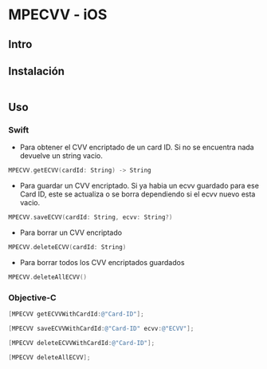 # MPECVV - iOS

## Intro

## Instalación

```
```

## Uso

### Swift
+ Para obtener el CVV encriptado de un card ID. Si no se encuentra nada devuelve un string vacio.
```swift
MPECVV.getECVV(cardId: String) -> String
```
+ Para guardar un CVV encriptado. Si ya habia un ecvv guardado para ese Card ID, este se actualiza o se borra dependiendo si el ecvv nuevo esta vacio.
```swift
MPECVV.saveECVV(cardId: String, ecvv: String?)
```
+ Para borrar un CVV encriptado
```swift
MPECVV.deleteECVV(cardId: String)
```
+ Para borrar todos los CVV encriptados guardados
```swift
MPECVV.deleteAllECVV()
```

### Objective-C

```objective-c
[MPECVV getECVVWithCardId:@"Card-ID"];
```

```objective-c
[MPECVV saveECVVWithCardId:@"Card-ID" ecvv:@"ECVV"];
```

```objective-c
[MPECVV deleteECVVWithCardId:@"Card-ID"];
```

```objective-c
[MPECVV deleteAllECVV];
```

